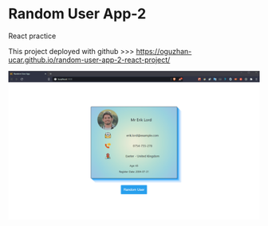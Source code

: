 # Random User App-2

React practice

This project deployed with github >>> https://oguzhan-ucar.github.io/random-user-app-2-react-project/


<img src="random-user-app-2.gif">